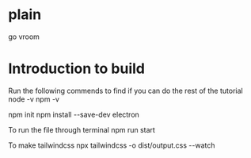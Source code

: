 # plain
go vroom

# Introduction to build
Run the following commends to find if you can do the rest of the tutorial
node -v
npm -v

npm init
npm install --save-dev electron

To run the file through terminal 
npm run start 

To make tailwindcss
npx tailwindcss -o dist/output.css --watch
